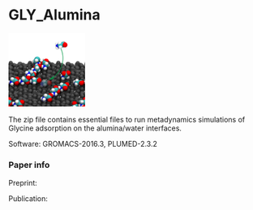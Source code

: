 # GLY_Alumina

[//]: <> (figs)

<img src="aa.jpg" width=30% height=30%>



The zip file contains essential files to run metadynamics simulations of Glycine adsorption on the alumina/water interfaces.

Software: GROMACS-2016.3, PLUMED-2.3.2

### Paper info
Preprint: []()

Publication: []()

